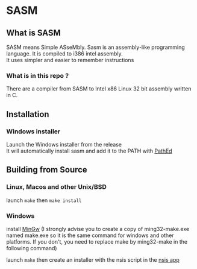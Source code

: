 # SASM

## What is SASM

SASM means Simple ASseMbly.
Sasm is an assembly-like programming language. It is compiled to i386 intel assembly.  
It uses simpler and easier to remember instructions

### What is in this repo ?
There are a compiler from SASM to Intel x86 Linux 32 bit assembly written in C.


## Installation

### Windows installer
Launch the Windows installer from the release  
It will automatically install sasm and add it to the PATH with [PathEd](https://github.com/awaescher/PathEd)
## Building from Source

### Linux, Macos and other Unix/BSD
launch ```make``` then ```make install```
### Windows
install [MinGw](https://sourceforge.net/projects/mingw/) (I strongly advise you to create a copy of ming32-make.exe named make.exe so it is the same command for windows and other platforms. If you don't, you need to replace make by ming32-make in the following command)

launch  ```` make ```` then create an installer with the nsis script in the [nsis app](https://nsis.sourceforge.io/Download)
